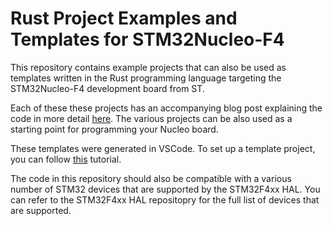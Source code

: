 # Rust Project Examples and Templates for STM32Nucleo-F4

This repository contains example projects that can also be used as templates written in the Rust programming language targeting the STM32Nucleo-F4 development board from ST.

Each of these these projects has an accompanying blog post explaining the code in more detail [here](https://apollolabsblog.hashnode.dev/). The various projects can be also used as a starting point for programming your Nucleo board.

These templates were generated in VSCode. To set up a template project, you can follow [this](https://apollolabs.notion.site/STM32F4xx-VSCode-Project-Setup-3cdea2ce79f34a08a1a7e3f987e992a7) tutorial.

The code in this repository should also be compatible with a various number of STM32 devices that are supported by the STM32F4xx HAL. You can refer to the STM32F4xx HAL repositopry for the full list of devices that are supported.
